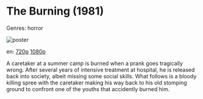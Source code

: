 # The Burning (1981)

Genres: horror

![poster](http://image.tmdb.org/t/p/w500/eHqxGUZ9jOsCPSxhG6Ngr1uSBYJ.jpg)

en:
  [720p](magnet:?xt=urn:btih:25F3919CAF6C18B3A9AC7F825D666977A20D821A&tr=udp://glotorrents.pw:6969/announce&tr=udp://tracker.opentrackr.org:1337/announce&tr=udp://torrent.gresille.org:80/announce&tr=udp://tracker.openbittorrent.com:80&tr=udp://tracker.coppersurfer.tk:6969&tr=udp://tracker.leechers-paradise.org:6969&tr=udp://p4p.arenabg.ch:1337&tr=udp://tracker.internetwarriors.net:1337)
  [1080p](magnet:?xt=urn:btih:097A0B04787B0DE9DF096FC890400AC4C79FEB39&tr=udp://glotorrents.pw:6969/announce&tr=udp://tracker.opentrackr.org:1337/announce&tr=udp://torrent.gresille.org:80/announce&tr=udp://tracker.openbittorrent.com:80&tr=udp://tracker.coppersurfer.tk:6969&tr=udp://tracker.leechers-paradise.org:6969&tr=udp://p4p.arenabg.ch:1337&tr=udp://tracker.internetwarriors.net:1337)
  


A caretaker at a summer camp is burned when a prank goes tragically wrong. After several years of intensive treatment at hospital, he is released back into society, albeit missing some social skills. What follows is a bloody killing spree with the caretaker making his way back to his old stomping ground to confront one of the youths that accidently burned him.